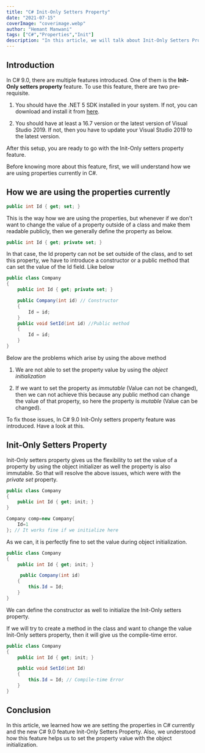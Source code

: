 ```yaml
---
title: "C# Init-Only Setters Property"
date: "2021-07-15"
coverImage: "coverimage.webp"
author: "Hemant Manwani"
tags: ["C#","Properties","Init"]
description: "In this article, we will talk about Init-Only Setters Property in C#."
---
```

## Introduction
 
In C# 9.0, there are multiple features introduced. One of them is the **Init-Only setters property** feature. To use this feature, there are two pre-requisite.

1. You should have the .NET 5 SDK installed in your system. If not, you can download and install it from [here](https://dotnet.microsoft.com/download/dotnet/5.0).

2. You should have at least a 16.7 version or the latest version of Visual Studio 2019. If not, then you have to update your Visual Studio 2019 to the latest version.

After this setup, you are ready to go with the Init-Only setters property feature.

Before knowing more about this feature, first, we will understand how we are using properties currently in C#.
 
## How we are using the properties currently

```c#
public int Id { get; set; }
```

This is the way how we are using the properties, but whenever if we don't want to change the value of a property outside of a class and make them readable publicly, then we generally define the property as below.

```c#
public int Id { get; private set; }
```
In that case, the Id property can not be set outside of the class, and to set this property, we have to introduce a constructor or a public method that can set the value of the Id field. Like below

```c#
public class Company
{
    public int Id { get; private set; }

    public Company(int id) // Constructor
    {
        Id = id;
    }
    public void SetId(int id) //Public method
    {
        Id = id;
    }
}
```
Below are the problems which arise by using the above method

1. We are not able to set the property value by using the *object initialization*

2. If we want to set the property as *immutable* (Value can not be changed), then we can not achieve this because any public method can change the value of that property, so here the property is *mutable* (Value can be changed).

To fix those issues, In C# 9.0 Init-Only setters property feature was introduced. Have a look at this.

## Init-Only Setters Property

Init-Only setters property gives us the flexibility to set the value of a property by using the object initializer as well the property is also immutable. So that will resolve the above issues, which were with the *private set* property.

```c#
public class Company
{
    public int Id { get; init; }
}
```

```c#
Company comp=new Company{
    Id=1
}; // It works fine if we initialize here
```
As we can, it is perfectly fine to set the value during object initialization.

```c#
public class Company
{
    public int Id { get; init; }

     public Company(int id)
    {
        this.Id = Id;
    }
}
```
We can define the constructor as well to initialize the Init-Only setters property. 

If we will try to create a method in the class and want to change the value Init-Only setters property, then it will give us the compile-time error.

```c#
public class Company
{
    public int Id { get; init; }

    public void SetId(int Id)
    {
        this.Id = Id; // Compile-time Error
    }
}
```

## Conclusion

In this article, we learned how we are setting the properties in C# currently and the new C# 9.0 feature Init-Only Setters Property. Also, we understood how this feature helps us to set the property value with the object initialization.
